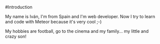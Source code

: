 #Introduction

My name is Iván, I'm from Spain and I'm web developer. Now I try to learn and code with Meteor because it's very cool ;-)

My hobbies are football, go to the cinema and my family... my little and crazy son!
